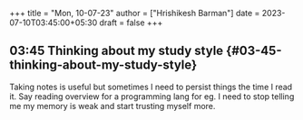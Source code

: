 +++
title = "Mon, 10-07-23"
author = ["Hrishikesh Barman"]
date = 2023-07-10T03:45:00+05:30
draft = false
+++

## 03:45 Thinking about my study style {#03-45-thinking-about-my-study-style}

Taking notes is useful but sometimes I need to persist things the time I read it. Say reading overview for a programming lang for eg. I need to stop telling me my memory is weak and start trusting myself more.
